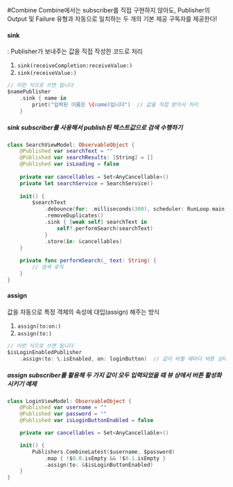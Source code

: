#Combine
Combine에서는 subscriber를 직접 구현하지 않아도, Publisher의 Output 및 Failure 유형과 자동으로 일치하는 두 개의 기본 제공 구독자를 제공한다!

#### **sink**
: Publisher가 보내주는 값을 직접 작성한 코드로 처리

1. `sink(receiveCompletion:receiveValue:)`
2. `sink(receiveValue:)`
```swift
// 이런 식으로 쓰면 됩니다
$namePublisher
	.sink { name in
		print("입력된 이름은 \(name)입니다")  // 값을 직접 받아서 처리
	}
```

##### sink subscriber를 사용해서 publish된 텍스트값으로 검색 수행하기
```swift
class SearchViewModel: ObservableObject {
	@Published var searchText = ""
	@Published var searchResults: [String] = []
	@Published var isLoading = false
	
	private var cancellables = Set<AnyCancellable>()
	private let searchService = SearchService()
	
	init() {
		$searchText
			.debounce(for: .milliseconds(300), scheduler: RunLoop.main)
			.removeDuplicates()
			.sink { [weak self] searchText in
				self?.performSearch(searchText)
			}
			.store(in: &cancellables)
	}
	
	private func performSearch(_ text: String) {
		// 검색 로직
	}
}
```

#### assign
값을 자동으로 특정 객체의 속성에 대입(assign) 해주는 방식

1. `assign(to:on:)`
2. `assign(to:)`
```swift
// 이런 식으로 쓰면 됩니다
$isLoginEnabledPublisher
	.assign(to: \.isEnabled, on: loginButton)  // 값이 바뀔 때마다 버튼 상태 업데이트
```

##### assign subscriber를 활용해 두 가지 값이 모두 입력되었을 때 뷰 상에서 버튼 활성화시키기 예제
```swift
class LoginViewModel: ObservableObject {
	@Published var username = ""
	@Published var password = ""
	@Published var isLoginButtonEnabled = false

	private var cancellables = Set<AnyCancellable>()

	init() {
		Publishers.CombineLatest($username, $password) 
			.map { !$0.0.isEmpty && !$0.1.isEmpty } 
			.assign(to: &$isLoginButtonEnabled)
	}
}
```